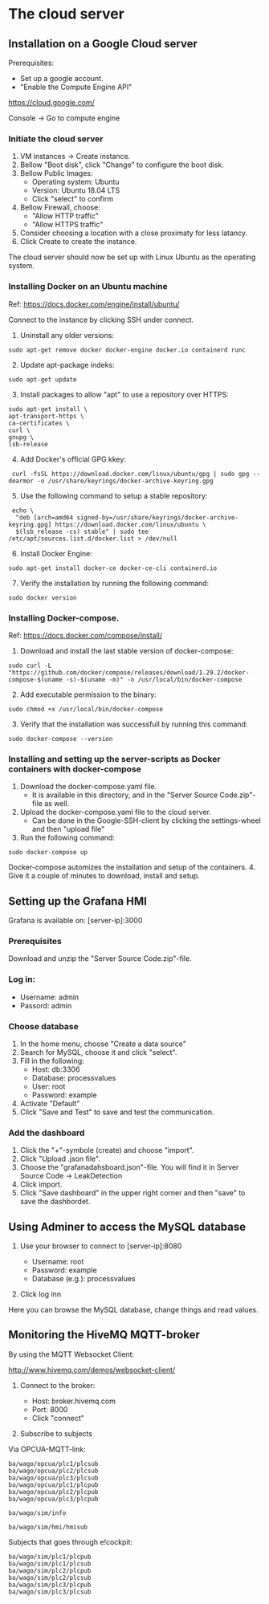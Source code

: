 # The cloud server

## Installation on a Google Cloud server
Prerequisites:
 - Set up a google account.
 - "Enable the Compute Engine API"	

https://cloud.google.com/ 

Console -> Go to compute engine

### Initiate the cloud server
 1. VM instances -> Create instance.
 2. Bellow "Boot disk", click "Change" to configure the boot disk. 
 3. Bellow Public Images:
	- Operating system: Ubuntu 
	- Version: Ubuntu 18.04 LTS
	- Click "select" to confirm
 4. Bellow Firewall, choose:
	- "Allow HTTP traffic" 
	- "Allow HTTPS traffic" 
 5. Consider choosing a location with a close proximaty for less latancy. 
 6. Click Create to create the instance. 

The cloud server should now be set up with Linux Ubuntu as the operating system. 

### Installing Docker on an Ubuntu machine
Ref: https://docs.docker.com/engine/install/ubuntu/

Connect to the instance by clicking SSH under connect. 

1. Uninstall any older versions: 
```
sudo apt-get remove docker docker-engine docker.io containerd runc
``` 

 2. Update apt-package indeks:
```
sudo apt-get update
```
 3. Install packages to allow "apt" to use a repository over HTTPS:
```
sudo apt-get install \
apt-transport-https \
ca-certificates \
curl \
gnupg \
lsb-release
```
 4. Add Docker's official GPG kkey:
```
 curl -fsSL https://download.docker.com/linux/ubuntu/gpg | sudo gpg --dearmor -o /usr/share/keyrings/docker-archive-keyring.gpg
```
 5. Use the following command to setup a stable repository: 
```
 echo \
  "deb [arch=amd64 signed-by=/usr/share/keyrings/docker-archive-keyring.gpg] https://download.docker.com/linux/ubuntu \
  $(lsb_release -cs) stable" | sudo tee /etc/apt/sources.list.d/docker.list > /dev/null
```
 6. Install Docker Engine:
```
sudo apt-get install docker-ce docker-ce-cli containerd.io
``` 

7. Verify the installation by running the following command:
```
sudo docker version
```

### Installing Docker-compose. 
Ref: https://docs.docker.com/compose/install/

 1. Download and install the last stable version of docker-compose:
```
sudo curl -L "https://github.com/docker/compose/releases/download/1.29.2/docker-compose-$(uname -s)-$(uname -m)" -o /usr/local/bin/docker-compose
```

 2. Add executable permission to the binary:
```
sudo chmod +x /usr/local/bin/docker-compose
```
 3. Verify that the installation was successfull by running this command:
```
sudo docker-compose --version
```

### Installing and setting up the server-scripts as Docker containers with docker-compose
 1. Download the docker-compose.yaml file. 
 	- It is available in this directory, and in the "Server Source Code.zip"-file as well.
 2. Upload the docker-compose.yaml file to the cloud server. 
  	- Can be done in the Google-SSH-client by clicking the settings-wheel and then "upload file"
 3. Run the following command:
```
sudo docker-compose up
``` 
Docker-compose automizes the installation and setup of the containers. 
 4. Give it a couple of minutes to download, install and setup.  


## Setting up the Grafana HMI

Grafana is available on: [server-ip]:3000

### Prerequisites
Download and unzip the "Server Source Code.zip"-file. 

### Log in:
 - Username: admin
 - Passord: admin

### Choose database
1. In the home menu, choose "Create a data source"
2. Search for MySQL, choose it and click "select".
3. Fill in the following:
	- Host: db:3306
 	- Database: processvalues
 	- User: root
 	- Password: example
4. Activate "Default"
5. Click "Save and Test" to save and test the communication. 


### Add the dashboard
1. Click the "+"-symbole (create) and choose "import". 
2. Click "Upload .json file".
3. Choose the "grafanadahsboard.json"-file. You will find it in Server Source Code -> LeakDetection
4. Click import. 
5. Click "Save dashboard" in the upper right corner and then "save" to save the dashbordet. 



## Using Adminer to access the MySQL database

1. Use your browser to connect to [server-ip]:8080
 	- Username: root
 	- Password: example
	- Database (e.g.): processvalues 

2. Click log inn

Here you can browse the MySQL database, change things and read values. 

## Monitoring the HiveMQ MQTT-broker

By using the MQTT Websocket Client:

http://www.hivemq.com/demos/websocket-client/

1. Connect to the broker:
 	- Host: broker.hivemq.com
 	- Port: 8000
 	- Click "connect"

2. Subscribe to subjects

Via OPCUA-MQTT-link:
```
ba/wago/opcua/plc1/plcsub
ba/wago/opcua/plc2/plcsub
ba/wago/opcua/plc3/plcsub
ba/wago/opcua/plc1/plcpub
ba/wago/opcua/plc2/plcpub
ba/wago/opcua/plc3/plcpub
```

```
ba/wago/sim/info 
```
```
ba/wago/sim/hmi/hmisub 
```
Subjects that goes through e!cockpit:
```
ba/wago/sim/plc1/plcpub 
ba/wago/sim/plc1/plcsub 
ba/wago/sim/plc2/plcpub
ba/wago/sim/plc2/plcsub
ba/wago/sim/plc3/plcpub 
ba/wago/sim/plc3/plcsub 
```
